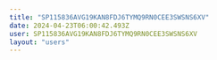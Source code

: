 ```yaml
---
title: "SP115836AVG19KAN8FDJ6TYMQ9RN0CEE3SWSNS6XV"
date: 2024-04-23T06:00:42.493Z
user: SP115836AVG19KAN8FDJ6TYMQ9RN0CEE3SWSNS6XV
layout: "users"
---
```

    